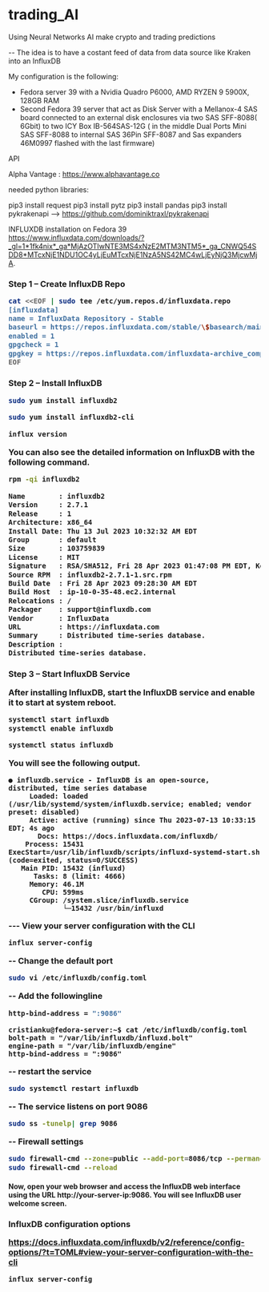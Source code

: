 # trading_AI

Using Neural Networks AI make crypto and trading predictions


-- The idea is to have a costant feed of data from data source like Kraken into an InfluxDB

My configuration is the following:

 - Fedora server 39 with a Nvidia Quadro P6000, AMD RYZEN 9 5900X, 128GB RAM
 - Second Fedora 39 server that act as Disk Server with a Mellanox-4 SAS board connected to an external disk enclosures
via two SAS SFF-8088( 6Gbit) to two ICY Box IB-564SAS-12G 
( in the middle Dual Ports Mini SAS SFF-8088 to internal SAS 36Pin SFF-8087 and Sas expanders 46M0997 
flashed with the last firmware)


API

Alpha Vantage : https://www.alphavantage.co


needed python libraries:

pip3 install request
pip3 install pytz
pip3 install pandas
pip3 install pykrakenapi  --> https://github.com/dominiktraxl/pykrakenapi


INFLUXDB installation on Fedora 39
https://www.influxdata.com/downloads/?_gl=1*1fk4nix*_ga*MjAzOTIwNTE3MS4xNzE2MTM3NTM5*_ga_CNWQ54SDD8*MTcxNjE1NDU1OC4yLjEuMTcxNjE1NzA5NS42MC4wLjEyNjQ3MjcwMjA.

<h3> Step 1 – Create InfluxDB Repo


```bash
cat <<EOF | sudo tee /etc/yum.repos.d/influxdata.repo
[influxdata]
name = InfluxData Repository - Stable
baseurl = https://repos.influxdata.com/stable/\$basearch/main
enabled = 1
gpgcheck = 1
gpgkey = https://repos.influxdata.com/influxdata-archive_compat.key
EOF
```
<h3>Step 2 – Install InfluxDB


```bash
sudo yum install influxdb2
```

```bash
sudo yum install influxdb2-cli
```



```bash
influx version
```

You can also see the detailed information on InfluxDB with the following command.
```bash
rpm -qi influxdb2
```


```bash
Name        : influxdb2
Version     : 2.7.1
Release     : 1
Architecture: x86_64
Install Date: Thu 13 Jul 2023 10:32:32 AM EDT
Group       : default
Size        : 103759839
License     : MIT
Signature   : RSA/SHA512, Fri 28 Apr 2023 01:47:08 PM EDT, Key ID d8ff8e1f7df8b07e
Source RPM  : influxdb2-2.7.1-1.src.rpm
Build Date  : Fri 28 Apr 2023 09:28:30 AM EDT
Build Host  : ip-10-0-35-48.ec2.internal
Relocations : / 
Packager    : support@influxdb.com
Vendor      : InfluxData
URL         : https://influxdata.com
Summary     : Distributed time-series database.
Description :
Distributed time-series database.
```


<h3>Step 3 – Start InfluxDB Service

After installing InfluxDB, start the InfluxDB service and enable it to start at system reboot.


```bash
systemctl start influxdb
systemctl enable influxdb
```

```bash
systemctl status influxdb
```

You will see the following output.

```
● influxdb.service - InfluxDB is an open-source, distributed, time series database
     Loaded: loaded (/usr/lib/systemd/system/influxdb.service; enabled; vendor preset: disabled)
     Active: active (running) since Thu 2023-07-13 10:33:15 EDT; 4s ago
       Docs: https://docs.influxdata.com/influxdb/
    Process: 15431 ExecStart=/usr/lib/influxdb/scripts/influxd-systemd-start.sh (code=exited, status=0/SUCCESS)
   Main PID: 15432 (influxd)
      Tasks: 8 (limit: 4666)
     Memory: 46.1M
        CPU: 599ms
     CGroup: /system.slice/influxdb.service
             └─15432 /usr/bin/influxd
```

--- View your server configuration with the CLI

```bash
influx server-config
```


-- Change the default port
```bash
sudo vi /etc/influxdb/config.toml
```

-- Add the followingline
```bash
http-bind-address = ":9086"
```

```
cristianku@fedora-server:~$ cat /etc/influxdb/config.toml
bolt-path = "/var/lib/influxdb/influxd.bolt"
engine-path = "/var/lib/influxdb/engine"
http-bind-address = ":9086"
```

-- restart the service
```bash
sudo systemctl restart influxdb
```


-- The service listens on port 9086
```bash
sudo ss -tunelp| grep 9086
```

-- Firewall settings 
```bash
sudo firewall-cmd --zone=public --add-port=8086/tcp --permanent
sudo firewall-cmd --reload
```

<h4> Now, open your web browser and access the InfluxDB web interface using the URL http://your-server-ip:9086. You will see InfluxDB user welcome screen.

<h3>InfluxDB configuration options

https://docs.influxdata.com/influxdb/v2/reference/config-options/?t=TOML#view-your-server-configuration-with-the-cli

```bash
influx server-config
```


